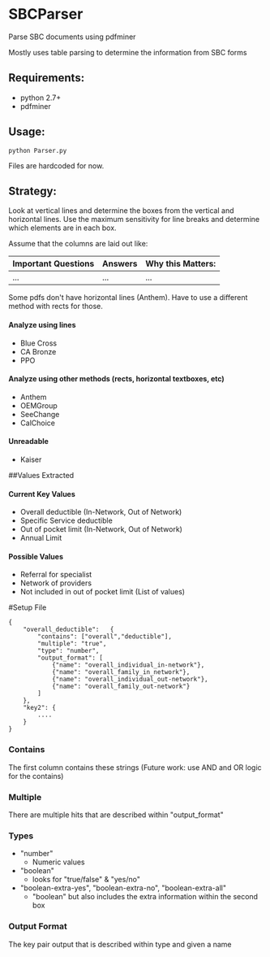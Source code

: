 # SBCParser

Parse SBC documents using pdfminer

Mostly uses table parsing to determine the information from SBC forms

## Requirements:
* python 2.7+
* pdfminer

## Usage:
````
python Parser.py
````
Files are hardcoded for now.

## Strategy:

Look at vertical lines and determine the boxes from the vertical and horizontal lines.
Use the maximum sensitivity for line breaks and determine which elements are in each box. 

Assume that the columns are laid out like:

| Important Questions | Answers | Why this Matters: |
| ------------------- | ------- | ------------------|
| ...                 | ...     | ...               |

Some pdfs don't have horizontal lines (Anthem). Have to use a different method with rects for those. 

#### Analyze using lines
* Blue Cross
* CA Bronze
* PPO

#### Analyze using other methods (rects, horizontal textboxes, etc)
* Anthem
* OEMGroup
* SeeChange
* CalChoice

#### Unreadable
* Kaiser

##Values Extracted

#### Current Key Values
* Overall deductible (In-Network, Out of Network)
* Specific Service deductible
* Out of pocket limit (In-Network, Out of Network)
* Annual Limit

#### Possible Values
* Referral for specialist
* Network of providers
* Not included in out of pocket limit (List of values)

#Setup File

```
{
	"overall_deductible":	{
		"contains": ["overall","deductible"],
		"multiple": "true",
		"type": "number", 
		"output_format": [
			{"name": "overall_individual_in-network"},
			{"name": "overall_family_in_network"},
			{"name": "overall_individual_out-network"},
			{"name": "overall_family_out-network"}
		]
	},
	"key2": {
		....
	}
}
```

### Contains

The first column contains these strings (Future work: use AND and OR logic for the contains)

### Multiple

There are multiple hits that are described within "output_format"

### Types
* "number"
	- Numeric values
* "boolean"
	- looks for "true/false" & "yes/no"
* "boolean-extra-yes", "boolean-extra-no", "boolean-extra-all"
	- "boolean" but also includes the extra information within the second box

### Output Format
The key pair output that is described within type and given a name


